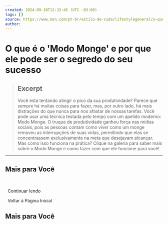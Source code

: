 ```yaml
---
created: 2024-09-16T12:32:45 (UTC -03:00)
tags: []
source: https://www.msn.com/pt-br/estilo-de-vida/lifestylegeneral/o-que-%C3%A9-o-modo-monge-e-por-que-ele-pode-ser-o-segredo-do-seu-sucesso/ss-BB1qWJQI?ocid=winp2fptaskbar&cvid=290dbb1f91634d22b0e41ff0ac3658aa&ei=6
author: 
---
```


# O que é o 'Modo Monge' e por que ele pode ser o segredo do seu sucesso

> ## Excerpt
> Você está tentando atingir o pico da sua produtividade? Parece que sempre há muitas coisas para fazer, mas, por outro lado, há mais distrações do que nunca para nos afastar de nossas tarefas. Você pode usar uma técnica testada pelo tempo com um apelido moderno: Modo Monge. O truque de produtividade ganhou força nas mídias sociais, pois as pessoas contam como viver como um monge removeu as interrupções de suas vidas, permitindo que elas se concentrassem exclusivamente na meta que desejavam alcançar. Mas como isso funciona na prática? Clique na galeria para saber mais sobre o Modo Monge e como fazer com que ele funcione para você!

---
## Mais para Você

  ![](data:image/png;base64,iVBORw0KGgoAAAANSUhEUgAAAAEAAAABCAQAAAC1HAwCAAAAC0lEQVR42mNkYAAAAAYAAjCB0C8AAAAASUVORK5CYII=)

  Continuar lendo

  Voltar à Página Inicial

## Mais para Você
